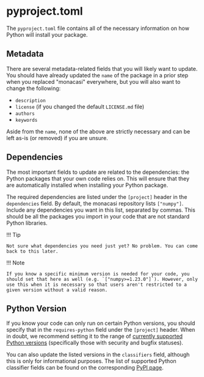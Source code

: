 # pyproject.toml

The `pyproject.toml` file contains all of the necessary information on how Python will install your package.

## Metadata

There are several metadata-related fields that you will likely want to update. You should have already updated the `name` of the package in a prior step when you replaced "monacasi" everywhere, but you will also want to change the following:

- `description`
- `license` (if you changed the default `LICENSE.md` file)
- `authors`
- `keywords`

Aside from the `name`, none of the above are strictly necessary and can be left as-is (or removed) if you are unsure.

## Dependencies

The most important fields to update are related to the dependencies: the Python packages that your own code relies on. This will ensure that they are automatically installed when installing your Python package.

The required dependencies are listed under the `[project]` header in the `dependencies` field. By default, the monacasi repository lists `["numpy"]`. Include any dependencies you want in this list, separated by commas. This should be all the packages you import in your code that are not standard Python libraries.

!!! Tip

    Not sure what dependencies you need just yet? No problem. You can come back to this later.

!!! Note

    If you know a specific minimum version is needed for your code, you should set that here as well (e.g. `["numpy>=1.23.0"]`). However, only use this when it is necessary so that users aren't restricted to a given version without a valid reason.

## Python Version

If you know your code can only run on certain Python versions, you should specify that in the `requires-python` field under the `[project]` header. When in doubt, we recommend setting it to the range of [currently supported Python versions](https://devguide.python.org/versions/#versions) (specifically those with security and bugfix statuses).

You can also update the listed versions in the `classifiers` field, although this is only for informational purposes. The list of supported Python classifier fields can be found on the corresponding [PyPI page](https://pypi.org/classifiers/).
